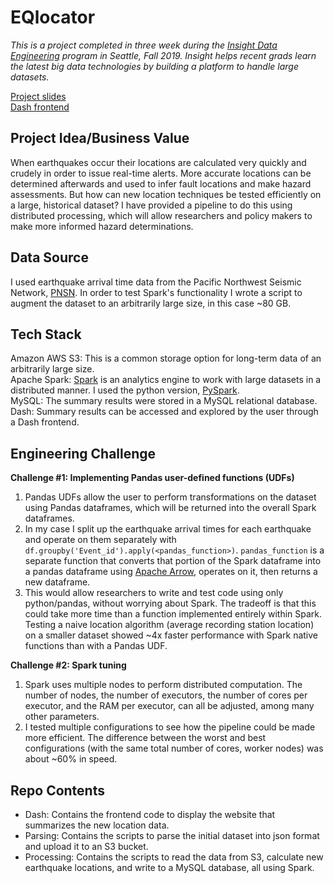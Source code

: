 # EQlocator

*This is a project completed in three week during the [Insight Data Engineering](https://www.insightdataengineering.com/) program in Seattle, Fall 2019. Insight helps recent grads learn the latest big data technologies by building a platform to handle large datasets.*  

[Project slides](https://docs.google.com/presentation/d/1hOo2tHgesBtCbYT8NyO3vpen3G8YBJjjNW8kUfW1218/edit#slide=id.g64690a08f3_0_5)  
[Dash frontend](http://34.217.131.117:8050)

## Project Idea/Business Value
When earthquakes occur their locations are calculated very quickly and crudely in order to issue real-time alerts. More accurate locations can be determined afterwards and used to infer fault locations and make hazard assessments. But how can new location techniques be tested efficiently on a large, historical dataset? I have provided a pipeline to do this using distributed processing, which will allow researchers and policy makers to make more informed hazard determinations.

## Data Source
I used earthquake arrival time data from the Pacific Northwest Seismic Network, [PNSN](https://pnsn.org/). In order to test Spark's functionality I wrote a script to augment the dataset to an arbitrarily large size, in this case ~80 GB.

## Tech Stack  
Amazon AWS S3: This is a common storage option for long-term data of an arbitrarily large size.  
Apache Spark: [Spark](https://spark.apache.org/) is an analytics engine to work with large datasets in a distributed manner. I used the python version, [PySpark](https://spark.apache.org/docs/0.9.0/python-programming-guide.html).  
MySQL: The summary results were stored in a MySQL relational database.  
Dash: Summary results can be accessed and explored by the user through a Dash frontend.

## Engineering Challenge  
**Challenge #1: Implementing Pandas user-defined functions (UDFs)**
1. Pandas UDFs allow the user to perform transformations on the dataset using Pandas dataframes, which will be returned into the overall Spark dataframes. 
2. In my case I split up the earthquake arrival times for each earthquake and operate on them separately with `df.groupby('Event_id').apply(<pandas_function>)`. `pandas_function` is a separate function that converts that portion of the Spark dataframe into a pandas dataframe using [Apache Arrow](https://arrow.apache.org/docs/python/), operates on it, then returns a new dataframe.
3. This would allow researchers to write and test code using only python/pandas, without worrying about Spark. The tradeoff is that this could take more time than a function implemented entirely within Spark. Testing a naive location algorithm (average recording station location) on a smaller dataset showed ~4x faster performance with Spark native functions than with a Pandas UDF.

**Challenge #2: Spark tuning**
1. Spark uses multiple nodes to perform distributed computation. The number of nodes, the number of executors, the number of cores per executor, and the RAM per executor, can all be adjusted, among many other parameters.
2. I tested multiple configurations to see how the pipeline could be made more efficient. The difference between the worst and best configurations (with the same total number of cores, worker nodes) was about ~60% in speed.

## Repo Contents
- Dash: Contains the frontend code to display the website that summarizes the new location data.
- Parsing: Contains the scripts to parse the initial dataset into json format and upload it to an S3 bucket.
- Processing: Contains the scripts to read the data from S3, calculate new earthquake locations, and write to a MySQL database, all using Spark.
